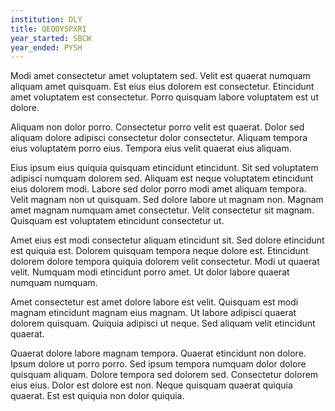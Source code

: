 ```yaml
---
institution: DLY
title: QEQOYSPXRI
year_started: SBCW
year_ended: PYSH
---
```


Modi amet consectetur amet voluptatem sed. Velit est quaerat numquam aliquam amet quisquam. Est eius eius dolorem est consectetur. Etincidunt amet voluptatem est consectetur. Porro quisquam labore voluptatem est ut dolore.

Aliquam non dolor porro. Consectetur porro velit est quaerat. Dolor sed aliquam dolore adipisci consectetur dolor consectetur. Aliquam tempora eius voluptatem porro eius. Tempora eius velit quaerat eius aliquam.

Eius ipsum eius quiquia quisquam etincidunt etincidunt. Sit sed voluptatem adipisci numquam dolorem sed. Aliquam est neque voluptatem etincidunt eius dolorem modi. Labore sed dolor porro modi amet aliquam tempora. Velit magnam non ut quisquam. Sed dolore labore ut magnam non. Magnam amet magnam numquam amet consectetur. Velit consectetur sit magnam. Quisquam est voluptatem etincidunt consectetur ut.

Amet eius est modi consectetur aliquam etincidunt sit. Sed dolore etincidunt est quiquia est. Dolorem quisquam tempora neque dolore est. Etincidunt dolorem dolore tempora quiquia dolorem velit consectetur. Modi ut quaerat velit. Numquam modi etincidunt porro amet. Ut dolor labore quaerat numquam numquam.

Amet consectetur est amet dolore labore est velit. Quisquam est modi magnam etincidunt magnam eius magnam. Ut labore adipisci quaerat dolorem quisquam. Quiquia adipisci ut neque. Sed aliquam velit etincidunt quaerat.

Quaerat dolore labore magnam tempora. Quaerat etincidunt non dolore. Ipsum dolore ut porro porro. Sed ipsum tempora numquam dolor dolore quisquam aliquam. Dolore tempora sed dolorem sed. Consectetur dolorem eius eius. Dolor est dolore est non. Neque quisquam quaerat quiquia quaerat. Est est quiquia non dolor quiquia.
    